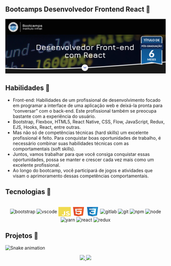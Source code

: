 <h4 align="center">

## Bootcamps Desenvolvedor Frontend React 👋

![Imagem 1](./infnet-react.png "Imagem 1")

## Habilidades 🔭

- Front-end: Habilidades de um profissional de desenvolvimento focado em programar a interface de uma aplicação web e deixá-la pronta para “conversar” com o back-end. Este profissional também se preocupa bastante com a experiência do usuário.
- Bootstrap, Flexbox, HTML5, React Native, CSS, Flow, JavaScript, Redux, EJS, Hooks, React, entre outras.
- Mas não só de competências técnicas (hard skills) um excelente profissional é feito. Para conquistar boas oportunidades de trabalho, é necessário combinar suas habilidades técnicas com as comportamentais (soft skills).
- Juntos, vamos trabalhar para que você consiga conquistar essas oportunidades, possa se manter e crescer cada vez mais como um excelente profissional.
- Ao longo do bootcamp, você participará de jogos e atividades que visam o aprimoramento dessas competências comportamentais.

## Tecnologias 🌱

<div style="display: inline_block" align="center"><br>
  <img align="center" alt="bootstrap" height="30" width="40" src="https://cdn.jsdelivr.net/gh/devicons/devicon/icons/bootstrap/bootstrap-original.svg" />
  <img align="center" alt="vscode" height="30" width="40" src="https://cdn.jsdelivr.net/gh/devicons/devicon/icons/vscode/vscode-original.svg" />
  <img align="center" alt="JavaScript" height="30" width="40" src="https://raw.githubusercontent.com/devicons/devicon/master/icons/javascript/javascript-plain.svg">
  <img align="center" alt="HTML" height="30" width="40" src="https://raw.githubusercontent.com/devicons/devicon/master/icons/html5/html5-original.svg">
  <img align="center" alt="CSS" height="30" width="40" src="https://raw.githubusercontent.com/devicons/devicon/master/icons/css3/css3-original.svg">
  <img align="center" alt="gitlab" height="30" width="40" src="https://cdn.jsdelivr.net/gh/devicons/devicon/icons/gitlab/gitlab-original.svg" />
  <img align="center" alt="git" height="30" width="40" src="https://cdn.jsdelivr.net/gh/devicons/devicon/icons/git/git-original.svg" />
  <img align="center" alt="npm" height="30" width="40" src="https://cdn.jsdelivr.net/gh/devicons/devicon/icons/npm/npm-original-wordmark.svg" /> 
  <img align="center" alt="node" height="30" width="40" src="https://cdn.jsdelivr.net/gh/devicons/devicon/icons/nodejs/nodejs-original.svg" /> 
  <img align="center" alt="yarn" height="30" width="40" src="https://cdn.jsdelivr.net/gh/devicons/devicon/icons/yarn/yarn-original.svg" /> 
  <img align="center" alt="react" height="30" width="40" src="https://cdn.jsdelivr.net/gh/devicons/devicon/icons/react/react-original.svg" /> 
  <img align="center" alt="redux" height="30" width="40" src="https://cdn.jsdelivr.net/gh/devicons/devicon/icons/redux/redux-original.svg" />
</div>

## Projetos 🏹

![Snake animation](https://github.com/engenny/engenny/blob/output/github-contribution-grid-snake.svg)

<div align="center">
  <a href="https://github.com/BeatrizGivisiez">
  <img height="180em" src="https://github-readme-stats.vercel.app/api?username=BeatrizGivisiez&show_icons=true&theme=dracula&include_all_commits=true&count_private=true"/>
  <img height="180em" src="https://github-readme-stats.vercel.app/api/top-langs/?username=BeatrizGivisiez&layout=compact&langs_count=7&theme=dracula"/>
</div>
